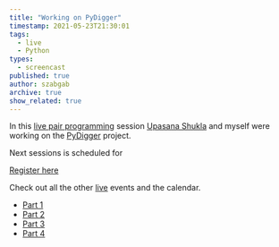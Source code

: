 ```yaml
---
title: "Working on PyDigger"
timestamp: 2021-05-23T21:30:01
tags:
  - live
  - Python
types:
  - screencast
published: true
author: szabgab
archive: true
show_related: true
---
```



In this [live pair programming](/live) session
[Upasana Shukla](https://www.linkedin.com/in/upasana-shukla/) and myself were working on the
[PyDigger](https://pydigger.com/) project.


Next sessions is scheduled for <span id="localdate" x-schedule="2021-08-30T10:00:00+03:00"></span>

<a class="btn btn-lg btn-success" href="https://us02web.zoom.us/meeting/register/tZAodO-srDksG9UTK8huzyjSJ5B9Wuz3z0Th">Register here</a>

Check out all the other [live](https://code-maven.com/live) events and the calendar.


* [Part 1](/pydigger-1)
* [Part 2](/pydigger-2)
* [Part 3](/pydigger-3)
* [Part 4](/pydigger-4)

